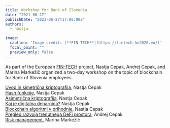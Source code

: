 ```yaml
---
title: Workshop for Bank of Slovenia
date: "2021-06-27"
publishDate: "2021-06-27T17:00:00Z"
authors:
  - nastja

image:
  caption: 'Image credit: [**FIN-TECH**](https://fintech-ho2020.eu/)'
  focal_point: ""
  preview_only: false
---
```

As part of the European [FIN-TECH](https://www.fintech-ho2020.eu/) project, Nastja Cepak, Andrej Cepak, and Marina Markežič organized a two-day workshop on the topic of blockchain for Bank of Slovenia employees.

<p><a href="http://videolectures.net/fin_cepak_uvod/">Uvod in simetrična kriptografija</a>, Nastja Cepak<br />
<a href="http://videolectures.net/fin_cepak_hash_funkcije/">Hash funkcije</a>, Nastja Cepak<br />
<a href="http://videolectures.net/fin_cepak_asimetricna_kriptografija/">Asimetrična kriptografija</a>, Nastja Cepak<br />
<a href="http://videolectures.net/fin_cepak_digitalna_denarnica/">Kaj je digitalna denarnica?</a> Nastja Cepak<br />
<a href="http://videolectures.net/fin_cepak_algoritmi_prihodnje/">Blockchain algoritmi v prihodnje</a>, Nastja Cepak<br />
<a href="http://videolectures.net/fin_cepak_pregled_razvoja/">Pregled razvoja trenutnega DeFi prostora</a>, Andrej Cepak<br />
<a href="http://videolectures.net/fin_markezic_risk_management/">Risk management</a>, Marina Markežič</p>
